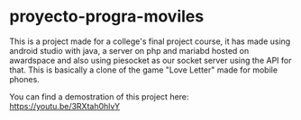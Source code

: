 # proyecto-progra-moviles

This is a project made for a college's final project course, it has made using android studio with java, a server on php and mariabd hosted on awardspace and also using piesocket
as our socket server using the API for that.
This is basically a clone of the game "Love Letter" made for mobile phones.

You can find a demostration of this project here: https://youtu.be/3RXtah0hlvY
